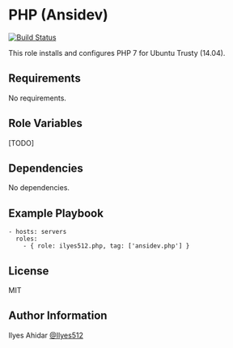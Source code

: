 PHP (Ansidev)
=========
[![Build Status](https://travis-ci.org/Ilyes512/ansible-role-php.svg)](https://travis-ci.org/Ilyes512/ansible-role-php)

This role installs and configures PHP 7 for Ubuntu Trusty (14.04).

Requirements
------------

No requirements.

Role Variables
--------------

[TODO]

Dependencies
------------

No dependencies.

Example Playbook
----------------
```
- hosts: servers
  roles:
    - { role: ilyes512.php, tag: ['ansidev.php'] }
```

License
-------

MIT

Author Information
------------------

Ilyes Ahidar [@Ilyes512](https://twitter.com/ilyes512)
